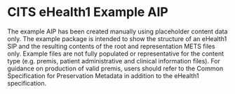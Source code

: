 # CITS eHealth1 Example AIP
The example AIP has been created manually using placeholder content data only. The example package is intended to show the structure of an eHealth1 SIP and the resulting contents of the root and representation METS files only. Example files are not fully populated or representative for the content type (e.g. premis, patient administrative and clinical information files). For guidance on production of valid premis, users should refer to the Common Specification for Preservation Metadata in addition to the eHealth1 specification.
